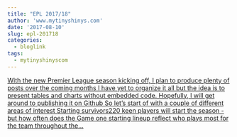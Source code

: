 ```yaml
---
title: "EPL 2017/18"
author: 'www.mytinyshinys.com'
date: '2017-08-10'
slug: epl-201718
categories:
  - bloglink
tags:
  - mytinyshinyscom
---
```


[With the new Premier League season kicking off, I plan to produce plenty of posts over the coming months I have yet to organize it all but the idea is to present tables and charts without embedded code. Hopefully, I will get around to publishing it on Github So let’s start of with a couple of different areas of interest Starting survivors220 keen players will start the season - but how often does the Game one starting lineup reflect who plays most for the team throughout the...<click to read more>](https://www.mytinyshinys.com/2017/08/10/epl2018/)

